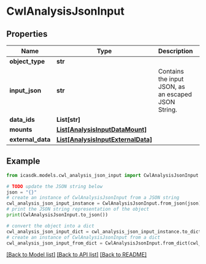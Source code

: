 # CwlAnalysisJsonInput


## Properties

Name | Type | Description | Notes
------------ | ------------- | ------------- | -------------
**object_type** | **str** |  | 
**input_json** | **str** | Contains the input JSON, as an escaped JSON String. | 
**data_ids** | **List[str]** |  | [optional] 
**mounts** | [**List[AnalysisInputDataMount]**](AnalysisInputDataMount.md) |  | [optional] 
**external_data** | [**List[AnalysisInputExternalData]**](AnalysisInputExternalData.md) |  | [optional] 

## Example

```python
from icasdk.models.cwl_analysis_json_input import CwlAnalysisJsonInput

# TODO update the JSON string below
json = "{}"
# create an instance of CwlAnalysisJsonInput from a JSON string
cwl_analysis_json_input_instance = CwlAnalysisJsonInput.from_json(json)
# print the JSON string representation of the object
print(CwlAnalysisJsonInput.to_json())

# convert the object into a dict
cwl_analysis_json_input_dict = cwl_analysis_json_input_instance.to_dict()
# create an instance of CwlAnalysisJsonInput from a dict
cwl_analysis_json_input_from_dict = CwlAnalysisJsonInput.from_dict(cwl_analysis_json_input_dict)
```
[[Back to Model list]](../README.md#documentation-for-models) [[Back to API list]](../README.md#documentation-for-api-endpoints) [[Back to README]](../README.md)


